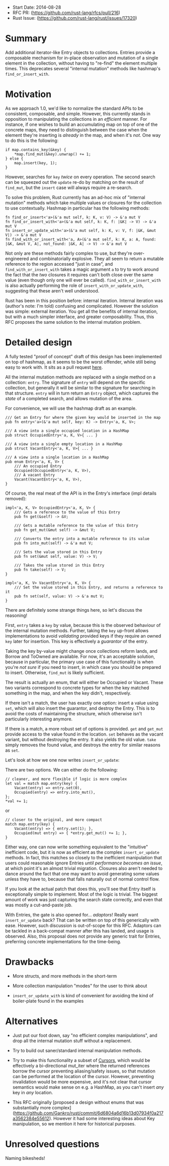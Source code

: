 - Start Date: 2014-08-28
- RFC PR: (https://github.com/rust-lang/rfcs/pull/216)
- Rust Issue: (https://github.com/rust-lang/rust/issues/17320)

# Summary

Add additional iterator-like Entry objects to collections.
Entries provide a composable mechanism for in-place observation and mutation of a
single element in the collection, without having to "re-find" the element multiple times.
This deprecates several "internal mutation" methods like hashmap's `find_or_insert_with`.

# Motivation

As we approach 1.0, we'd like to normalize the standard APIs to be consistent, composable,
and simple. However, this currently stands in opposition to manipulating the collections in
an *efficient* manner. For instance, if one wishes to build an accumulating map on top of one
of the concrete maps, they need to distinguish between the case when the element they're inserting
is *already* in the map, and when it's *not*. One way to do this is the following:

```
if map.contains_key(&key) {
    *map.find_mut(&key).unwrap() += 1;
} else {
    map.insert(key, 1);
}
```

However, searches for `key` *twice* on every operation.
The second search can be squeezed out the `update` re-do by matching on the result
of `find_mut`, but the `insert` case will always require a re-search.

To solve this problem, Rust currently has an ad-hoc mix of "internal mutation" methods which
take multiple values or closures for the collection to use contextually. Hashmap in particular
has the following methods:

```
fn find_or_insert<'a>(&'a mut self, k: K, v: V) -> &'a mut V
fn find_or_insert_with<'a>(&'a mut self, k: K, f: |&K| -> V) -> &'a mut V
fn insert_or_update_with<'a>(&'a mut self, k: K, v: V, f: |&K, &mut V|) -> &'a mut V
fn find_with_or_insert_with<'a, A>(&'a mut self, k: K, a: A, found: |&K, &mut V, A|, not_found: |&K, A| -> V) -> &'a mut V
```

Not only are these methods fairly complex to use, but they're over-engineered and
combinatorially explosive. They all seem to return a mutable reference to the region
accessed "just in case", and `find_with_or_insert_with` takes a magic argument `a` to
try to work around the fact that the *two* closures it requires can't both close over
the same value (even though only one will ever be called). `find_with_or_insert_with`
is also actually performing the role of `insert_with_or_update_with`,
suggesting that these aren't well understood.

Rust has been in this position before: internal iteration. Internal iteration was (author's note: I'm told)
confusing and complicated. However the solution was simple: external iteration. You get
all the benefits of internal iteration, but with a much simpler interface, and greater
composability. Thus, this RFC proposes the same solution to the internal mutation problem.

# Detailed design

A fully tested "proof of concept" draft of this design has been implemented on top of hashmap,
as it seems to be the worst offender, while still being easy to work with. It sits as a pull request
[here](https://github.com/rust-lang/rust/pull/17378).

All the internal mutation methods are replaced with a single method on a collection: `entry`.
The signature of `entry` will depend on the specific collection, but generally it will be similar to
the signature for searching in that structure. `entry` will in turn return an `Entry` object, which
captures the *state* of a completed search, and allows mutation of the area.

For convenience, we will use the hashmap draft as an example.

```
/// Get an Entry for where the given key would be inserted in the map
pub fn entry<'a>(&'a mut self, key: K) -> Entry<'a, K, V>;

/// A view into a single occupied location in a HashMap
pub struct OccupiedEntry<'a, K, V>{ ... }

/// A view into a single empty location in a HashMap
pub struct VacantEntry<'a, K, V>{ ... }

/// A view into a single location in a HashMap
pub enum Entry<'a, K, V> {
    /// An occupied Entry
    Occupied(OccupiedEntry<'a, K, V>),
    /// A vacant Entry
    Vacant(VacantEntry<'a, K, V>),
}
```

Of course, the real meat of the API is in the Entry's interface (impl details removed):

```
impl<'a, K, V> OccupiedEntry<'a, K, V> {
    /// Gets a reference to the value of this Entry
    pub fn get(&self) -> &V;

    /// Gets a mutable reference to the value of this Entry
    pub fn get_mut(&mut self) -> &mut V;

    /// Converts the entry into a mutable reference to its value
    pub fn into_mut(self) -> &'a mut V;

    /// Sets the value stored in this Entry
    pub fn set(&mut self, value: V) -> V;

    /// Takes the value stored in this Entry
    pub fn take(self) -> V;
}

impl<'a, K, V> VacantEntry<'a, K, V> {
    /// Set the value stored in this Entry, and returns a reference to it
    pub fn set(self, value: V) -> &'a mut V;
}
```

There are definitely some strange things here, so let's discuss the reasoning!

First, `entry` takes a `key` by value, because this is the observed behaviour of the internal mutation
methods. Further, taking the `key` up-front allows implementations to avoid *validating* provided keys if
they require an owned `key` later for insertion. This key is effectively a *guarantor* of the entry.

Taking the key by-value might change once collections reform lands, and Borrow and ToOwned are available.
For now, it's an acceptable solution, because in particular, the primary use case of this functionality
is when you're *not sure* if you need to insert, in which case you should be prepared to insert.
Otherwise, `find_mut` is likely sufficient.

The result is actually an enum, that will either be Occupied or Vacant. These two variants correspond
to concrete types for when the key matched something in the map, and when the key didn't, respectively.

If there isn't a match, the user has exactly one option: insert a value using `set`, which will also insert
the guarantor, and destroy the Entry. This is to avoid the costs of maintaining the structure, which
otherwise isn't particularly interesting anymore.

If there is a match, a more robust set of options is provided. `get` and `get_mut` provide access to the
value found in the location. `set` behaves as the vacant variant, but without destroying the entry. 
It also yields the old value. `take` simply removes the found value, and destroys the entry for similar reasons as `set`.

Let's look at how we one now writes `insert_or_update`:

There are two options. We can either do the following:

```
// cleaner, and more flexible if logic is more complex
let val = match map.entry(key) {
    Vacant(entry) => entry.set(0),
    Occupied(entry) => entry.into_mut(),
};
*val += 1;
```

or

```
// closer to the original, and more compact
match map.entry(key) {
    Vacant(entry) => { entry.set(1); },
    Occupied(mut entry) => { *entry.get_mut() += 1; },
}
```

Either way, one can now write something equivalent to the "intuitive" inefficient code, but it is now as efficient as the complex
`insert_or_update` methods. In fact, this matches so closely to the inefficient manipulation
that users could reasonable ignore Entries *until performance becomes an issue*, at which point
it's an almost trivial migration. Closures also aren't needed to dance around the fact that one may
want to avoid generating some values unless they have to, because that falls naturally out of
normal control flow.

If you look at the actual patch that does this, you'll see that Entry itself is exceptionally
simple to implement. Most of the logic is trivial. The biggest amount of work was just
capturing the search state correctly, and even that was mostly a cut-and-paste job.

With Entries, the gate is also opened for... *adaptors*!
Really want `insert_or_update` back? That can be written on top of this generically with ease.
However, such discussion is out-of-scope for this RFC. Adaptors can
be tackled in a back-compat manner after this has landed, and usage is observed. Also, this
proposal does not provide any generic trait for Entries, preferring concrete implementations for
the time-being.

# Drawbacks

* More structs, and more methods in the short-term

* More collection manipulation "modes" for the user to think about

* `insert_or_update_with` is kind of convenient for avoiding the kind of boiler-plate
found in the examples

# Alternatives

* Just put our foot down, say "no efficient complex manipulations", and drop
all the internal mutation stuff without a replacement.

* Try to build out saner/standard internal manipulation methods.

* Try to make this functionality a subset of [Cursors](http://discuss.rust-lang.org/t/pseudo-rfc-cursors-reversible-iterators/386/7),
which would be effectively a bi-directional mut_iter
where the returned references borrow the cursor preventing aliasing/safety issues,
so that mutation can be performed at the location of the cursor.
However, preventing invalidation would be more expensive, and it's not clear that
cursor semantics would make sense on e.g. a HashMap, as you can't insert *any* key
in *any* location.

* This RFC originally [proposed a design without enums that was substantially more complex]
(https://github.com/Gankro/rust/commit/6d6804a6d16b13d07934f0a217a3562384e55612).
However it had some interesting ideas about Key manipulation, so we mention it here for
historical purposes.

# Unresolved questions

Naming bikesheds!
